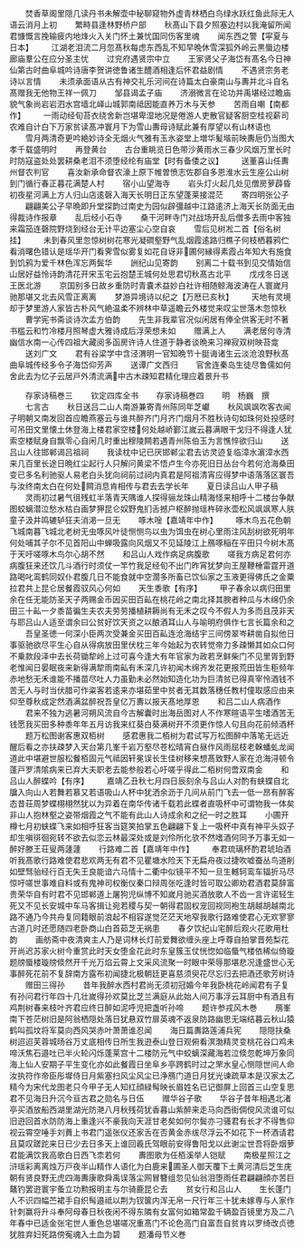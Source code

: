 <!-- { "loadSidebar": true } -->
　　焚香草阁里隠几读丹书未解壶中秘聊窥物外虚青林栖白鸟绿水跃红鱼此际无人语云消月上初
　　繁畤县逢林野桥户部
　　秋髙山下县夕照塞边村以我淹留所闻君慷慨言挽输疲内地烽火入关门怀土兼忧国同伤客里魂
　　闻东西之警【寜夏与日本】
　　江湖老泪流二月忽髙秋每虑东西乱不知早晩休雪深狐外岭云黒蜃边楼廊庙羣公在应分圣主忧
　　过兖府遇贤宗中立
　　王家贤父子海岱有髙名今日神仙第古时曲阜城吟诗唐李贺讲徳鲁诸生醴酒相逢后怀君益剧情
　　不遇贤宗务老诗以言情
　　未须承面语从古有神交礼乐河间在诗篇太白豪南山与夀并北斗自名髙赠我无他物王祥一佩刀
　　邹县谒孟子庙
　　济溺微言在论功并禹堪经过瞻庙貌气象尚岩岩泗水宫墙北峄山城郭南祗因能直养万木与天参
　　苦雨自嘲【南都作】
　　一雨动经旬苔衣绕舍新岂堪卑湿地况是倦游人吏散官疑客厨空桂视薪司农难自计白下万家贫读髙冲寰月下为雪山夀母诗赋此兼有厚望以有山林语也
　　雪月两清奇更吟絶妙诗全无烟火气雅有玉氷姿堂上増华髪堦前映夀巵仍当图大孝千载盛明时
　　再登黄台
　　古台重眺览日色带沙黄雨水三春少风烟万里长时时防寇盗处处罢耕桑老泪不须堕经纶有庙堂【时有备倭之议】
　　送董喜山任夀州督农判官
　　喜汝新承命督农濠上原下帷曽愤志佐郡自多恩淮水云生座公山树到门循行春正暮花满楚人村
　　宿小山望海寺
　　岩头灯火起几处见僧房萝薜昏初夜星河满上方人归山店逺磬入海天长明日正东望蓬莱接混茫
　　寄四明张公子
　　翩翩美公子早晩即升堂探韵过南史为园似辟彊越中江路逺济上海天长防面无由得裁诗作报章
　　乱后经小石寺
　　桑干河畔寺门对战场开乱后僧多去雨中客独来霜笳连磬院野烧到经台无计平边塞尘心空自哀
　　雪后见树凇二首【俗名树挂】
　　未到春风里忽惊树树花寒光凝磵壑野气乱烟霞逺路归樵子何枝栖暮鸦伫看消曙色错认是瑶华开门看霁雪似雾复如花自讶非圃何縁得素霞占年知大有施食到饥鸦为爱千林色浑忘两鬓华
　　詶纪山见寄韵
　　别离二十载书到见交情始信山居好益怜诗韵清花开宋玉宅云抱楚王城何处思君切秋髙古北平
　　戊戌冬日送王医北游
　　京国别多日故乡重防时青嚢术益妙白社许相随鲸海波涛在人寰嵗月驰那堪又北去风雪正离离
　　梦游异境诗以纪之【万厯已亥秋】
　　天地有灵境却于梦里游人家皆古朴风气絶温柔不辨林中草遥瞻云外楼觉来叹尘世落木忽惊秋
　　曹学宪书斋谈诗次孟方伯韵
　　先生非我辈官况似闲居有俸全供客无时不著书槛云和竹冷楼月照琴虚大雅诗成后浮荣想未如
　　赠满上人
　　满老居何寺清幽信水南一心传四祖大藏阅多函房许诗人住道于静者谈晩来习禅寂双树映苔龛
　　送刘广文
　　君有谷梁学中含泾渭明一官知晩节十脡诲诸生云淡沧浪野秋髙曲阜城传经多令子海岱仰芳声
　　送谭广文西归
　　官舍连秦岛生徒尽鲁儒如何舍此去为忆子云居戸外清流满中古木疎知君精化理应着景升书








　　存家诗稿巻三
　　钦定四库全书
　　存家诗稿巻四
　　明　杨巍　撰
　　七言古
　　秋日送吕二山人南游兼寄青州陈同年芝巘
　　秋风飒飒吹客衣闻子明朝又南发回首应瞻燕塞云与谁共醉齐门月齐门烟月不胜秋诗句如珠何处投感时可吊田文里懐土休登海上楼君家空楼何处越峤鄞江嵗云暮满眼干戈归不得逢人犹索空楼赋身自飘零心自闲几时重出穆陵闗若遇青州陈伯玉为言憔悴欲归山
　　送吕山人往邯郸谒吕祖祠
　　我读枕中记已厌邯郸尘君去访灵迹复临漳水濵漳水西来几百里长途日晩红尘起行人只解问黄梁不悟卢生今亦死旧日丛台今若何沧海桑田变已多名利驰驱人易老白头犹向祠前过祠内真君是阿祖清宵应得梦中语落落区寰吾与汝终南太白在何处闗消息肯相传与君去去学长年
　　夏日读吕山人甲子稿
　　灵雨初过暑气徂残虹半落青天隅谁人探得骊龙珠山精海怪来相呼十二楼台争献图蛟螭潜泣愁水枯白画梦狎昆仑奴野鬼扪舌撼户枢醉抛瑶杵碎氷壶松风飒飒寒人肤童子汲井鸣辘轳狂夫消渇一旦无
　　啄木唫【嘉靖年中作】
　　啄木鸟五花色朝飞城南暮飞城北老树无虫啄风叶徒恻恻鸟以虫为饵虫在树心里雨注风刮树欲死明年何处哺其子尔不见首阳山中蝉吸露向风烟又不见延陵江上鴈啄稲在平田只今树木髙于天吁嗟啄木鸟尔心胡不然
　　和吕山人戏作病足病腹歌
　　嗟我方病足君何亦病腹狂来还饮几斗酒行时须仗一竿竹我足经旬不出门昨宵犹梦向王屋鞭棰雷霆开道路喝叱鸾鹤同奴仆君腹几日不能食就中空濶多所畜已饮仙家之玉液更得佛氏之金粟拉君共上昆仑居餐霞驭风心何如
　　天生黍歌【有序】
　　甲子春余以病归田里余在任无能防圣天子两赐金币因买田百畆在桃花岭之南北择其腴者种瓜与木绵仍余田三十畆一夕黍苗徧生夫农夫劳劳播植耕耨尚有无禾之叹今不假人为多而且茂非天与耶吕山人适至谓余曰公贫好饮天资之以酿酒耳山人与喻明府俱作七言长篇余和之
　　吾皇圣徳一何深小臣两次受兼金买田百畆连沧海结宇三间傍翠岑耕凿自拟他日事驱驰欲尽平生心自从得病放田里伏枕三年今始起为农转觉帝力多疎懒其如众口何不乗款段泽中去长荷锄犂岭上过可喜今逢大有年官家为政若烹鲜柴门不见里胥到野老惟闻日晏眠夜来新得满犂雨南畆有禾深几许初闻木绵齐发花更报荒田皆生秬频年赤地愁无禾谁能不播苗尽吐人力虽勤未必然始知造化功为巨清贫已得真宰怜酒钱不苦无人与时当伏腊可作粢客若逺来亦堪茹里中贫者无其数落穗任教村僮取感应由来仰至尊秋成定然酒满盆醉祝吾皇亿万夀以报天髙地厚恩
　　和吕二山人病酒作
　　君来不独为逃暑河朔风流自今古解囊时出海岳图对人不作寒暄语平生嗜酒苦无钱愿我买田多种黍年年五月访我来红葵白葵满树开不须更作惊人句且向花前倾酒杯
　　题万松图谢客惠双栢树
　　感君惠我二栢树为君试写万松图醉中落笔无远近醒后看之亦扶疎梦入天台第几峯千岩万壑尽苍松晴宵白昼作风雨屈枝老榦蟠虬龙闻道此中堪避世服松餐栢固元气祗因轩冕误长生佳树移来想髙致野人家在沧海浔顿令蓬戸罗清隂病来已弃大夫职老去能参般若心吁嗟乎得此二栢树何啻双南金
　　和吕山人醉蝶吟【有序】
　　嘉靖乙丑秋七月四日辰刻余与吕山人对酌有蛱蝶自北牖入向山人若舞若慕又若语吸山人杯中犹洒余沥于几间从前门飞去一低一昂有醉客态昔荘周梦蝶栩栩然犹以为异着在南华传诸千载若此蝶者直吸杯中可谓物我一体矣非山人抱林壑之姿带烟霞之气不能有此山人诗成余和之纪一时之胜耳
　　小圃开樽七月初蛱蝶飞来如相呼狂客当筵笑拍掌五色翩翩下复上一吸杯中真有神平头奴子却生嗔徘徊宛转不欲去似恋云林最深处或是刘伶所化欤不然嗜酒何同予万事无如一醉好滕王荘叟两蘧蘧
　　行路难二首【嘉靖年中作】
　　奉君琉璃杯酌君琥珀酒听我髙歌行路难使君悲欢两无有君不见瞿塘水险天下无扁舟夜过捷吹嘘蚕丛鸟道削如壁驽骀经行百无失王良能谙六马情十二衢中似镜平不知一旦生轗轲鸾车辐折马尽惊吁嗟世事难自料或有鬼神司权衡仪秦口辩周张吃逢时皆可取公卿劝君酒君莫辞富贵荣华自有时君不见邯郸道上屠狗児纵博不知嵗月驰买酒放歌人不齿一言许诺轻生死又不见长安城中车马客揖让宛若稷与契一朝得君固权宠回视同袍生胡越胡越南北路不通乃今共舟复同籍眼前浪起不相容遂觉茫茫天地窄我歌行路难使君心无欢寥寥古道几时还愿随四老卧商山白首茹芝无祸患
　　春夕饮纪山宅醉后观火花歌用杜韵
　　画舫斋中夜清爽主人乃是词林长灯前爱舞欲缠头座上呼尊自拍掌晋苑梨花开尚迟苏家火树今重赏此时天女堕金花此时东皇簇玉仗恍惚如临蜃气楼依稀似倚璇题牓蜃楼璇牓倐然开千光万焰云霄上文采风流聚一时眼中荣辱那堪悲况逢盛世心无事醉死花前不复辞南方露布初闻捷北极朝廷更喜慈须臾花尽忘归去把酒还歌芳树诗
　　赠田三得孙
　　昔年我醉水西村君尚无须初冠婚今年我卧桃花岭闻君有子复有孙问君行年四十几壮嵗得孙欢莫比芝兰满庭从此始人间万事浮云耳厨中有酒且有鸡荆树春来枝叶齐君应终日醉如泥呼児把盏听孙啼
　　题许参戎风木巻
　　鴈峯南下苍茫树旧是阿翁栖隠处落日犹悬双竹扉英魂不返泉防路幽思无端结暮云秋山猿鹤叫孤坟将军莫向西风哭赤叶萧萧谁忍闻
　　海日篇夀路莲浦兵宪
　　隠隠扶桑树迢迢芙蓉城旸谷万丈底相传日所生我逰泰山登日观俯看溟渤精灵变桃花谷口鸡未啼沃焦石邉吐已半火轮闪烁蓬莱宫十二楼防元气中蛟螭深藏海若泣倐忽乾坤万象同海上仙人安期子平生变化亦如此餐霞日坐阜乡亭跨鹤时过之罘水皇心恻隠世间人命汝执符作帝臣彤墀侍日月紫塞扫风尘风尘已浄鴈门道日月犹光谏疏草本是汉家太乙精今为宋代龙图老只今甲子无人知红顔緑髩映长眉姓名已记御屏上回首三山空复思君不见海日升沉今亘古君之勋名与日伍
　　赠华谷子歌
　　华谷子昔年相遇北渚亭买酒放船西湖里湖光防滟八月秋残荷犹香暮山紫醉来走马向西街倜傥风流谁可似旧逰回首水防防海上重逢兴不豪我向天涯甘老矣如何尔鬓亦刁骚君有长才不得售仰视云霄空唾手刘蕡上书君门遥张仪还家舌在否黄金赤绂尽浮云不如花下一杯酒请君且莫叹蹉跎来日已少去日多天上谁回羲氏驾眼前安得鲁阳戈以此谢尘世吾将卧烟萝君能满饮我高歌白日西飞柰若何
　　夀图歌为任栢溪举人铠赋
　　南极星照江之浒瑶彩离离烛万戸夜半山精作人语化为白鹿来圃圣人御天覆下土黄河清后芝生庑朝有贤良野无虎四海夀康歌舜禹误落尘网冒簪组忽见仙翁泪堕雨任君翩翩顔亦苦巨鼇钓罢逰寰宇蚤立功勲报明主与尔骑鹿昆仑去
　　贫女行和吕山人
　　生长蓬门人不识四幅苎裙手自织髩邉祗以荆为钗箧内浑无帛一尺行年三十犹未嫁専与人家作针刺赢将升斗奉阿母春日秋夜闲不得东隣有女富何如箱常盈千辆盈百镜里方及二八年春中已适金张宅世人重色总堪嗟况重髙门不论色高门自富吾自贫肯以罗绮改贞徳犹胜弃妇死路傍寃魂入土血为碧
　　题潘母节义巻
